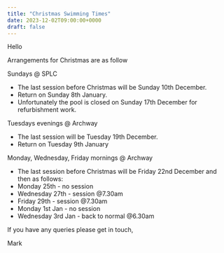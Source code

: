 ```yaml
---
title: "Christmas Swimming Times"
date: 2023-12-02T09:00:00+0000
draft: false
---
```

Hello

Arrangements for Christmas are as follow

Sundays @ SPLC
- The last session before Christmas will be Sunday 10th December.
- Return on Sunday 8th January.
- Unfortunately the pool is closed on Sunday 17th December for refurbishment work.

Tuesdays evenings @ Archway
- The last session will be Tuesday 19th December.
- Return on Tuesday 9th January

Monday, Wednesday, Friday mornings @ Archway
- The last session before Christmas will be Friday 22nd December and then as follows:
- Monday 25th - no session
- Wednesday 27th - session @7.30am
- Friday 29th - session @7.30am
- Monday 1st Jan - no session
- Wednesday 3rd Jan - back to normal @6.30am

If you have any queries please get in touch,

Mark
<!--more-->
